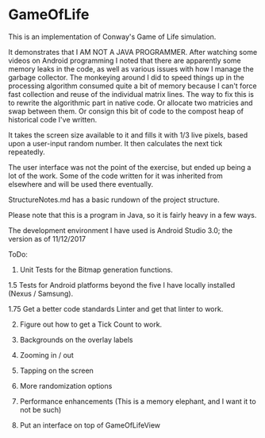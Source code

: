 # GameOfLife

This is an implementation of Conway's Game of Life simulation.  

It demonstrates that I AM NOT A JAVA PROGRAMMER.  After watching some videos on Android
programming I noted that there are apparently some memory leaks in the code, as well as
various issues with how I manage the garbage collector.  The monkeying around
I did to speed things up in the processing algorithm consumed quite a bit of memory because
I can't force fast collection and reuse of the individual matrix lines.  The way to fix
this is to rewrite the algorithmic part in native code.  Or allocate two matricies and swap between
them. Or consign this bit of code to the compost heap of historical code I've written.

It takes the screen size available to it and fills it with 1/3 live pixels, based upon a
user-input random number.  It then calculates the next tick repeatedly.

The user interface was not the point of the exercise, but ended up being a lot of the work.
  Some of the code written for it was inherited from elsewhere and will be used there eventually.

StructureNotes.md has a basic rundown of the project structure.

Please note that this is a program in Java, so it is fairly heavy in a few ways.

The development environment I have used is Android Studio 3.0; the version as of 11/12/2017

ToDo:
1. Unit Tests for the Bitmap generation functions.

1.5 Tests for Android platforms beyond the five I have locally installed (Nexus / Samsung).

1.75 Get a better code standards Linter and get that linter to work.

2. Figure out how to get a Tick Count to work.

3. Backgrounds on the overlay labels

4. Zooming in / out

5. Tapping on the screen

6. More randomization options

7. Performance enhancements (This is a memory elephant, and I want it to not be such)

8. Put an interface on top of GameOfLifeView
